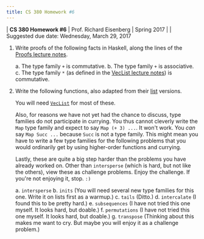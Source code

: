 ```yaml
---
title: CS 380 Homework #6
---
```


<div id="header">

| **CS 380 Homework #6**
| Prof. Richard Eisenberg
| Spring 2017
|
| Suggested due date: Wednesday, March 29, 2017

</div>

1. Write proofs of the following facts in Haskell, along the lines of
the [Proofs lecture notes](../15/Proofs.html).

    a. The type family `+` is commutative.
    b. The type family `+` is associative.
    c. The type family `*` (as defined in the [VecList lecture notes](../15/VecList.html)) is commutative.

2. Write the following functions, also adapted from their [list](https://www.stackage.org/haddock/lts-8.5/base-4.9.1.0/GHC-OldList.html) versions.

    You will need [`VecList`](../15/VecList.html) for most of these.

    Also, for reasons we have not yet had the chance to discuss, type families
do not participate in currying. You thus cannot cleverly write the `Map` type
family and expect to say `Map (+ 3) ...`. It won't work. You *can* say `Map
Succ ...` because `Succ` is not a type family. This might mean you have to
write a few type families for the following problems that you would ordinarily
get by using higher-order functions and currying.

    Lastly, these are quite a big step harder than the problems you have already worked on. Other than
    `intersperse` (which is hard, but not like the others), view these as challenge problems. Enjoy
    the challenge. If you're not enjoying it, stop. `:)`

    a. `intersperse`
    b. `inits` (You will need several new type families for this one. Write it on lists first as a warmup.)
    c. `tails` (Ditto.)
    d. `intercalate` (I found this to be pretty hard.)
    e. `subsequences` (I have not tried this one myself. It looks hard, but doable.)
    f. `permutations` (I have not tried this one myself. It looks hard, but doable.)
    g. `transpose` (Thinking about this makes me want to cry. But maybe you will enjoy it as a challenge problem.)

    
